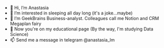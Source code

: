 - 👋 Hi, I’m Anastasia
- 👀 I’m interested in sleeping all day long (it's a joke...maybe)
- 🌱 I’m GeekBrains Business-analyst. Colleagues call me Notion and CRM Megaplan fairy
- 💞️ Now you're on my educational page (By the way, I'm studying Data Science)
- 📫 Send me a message in telegram @anastasia_lm

<!---
Anastasialm/Anastasialm is a ✨ special ✨ repository because its `README.md` (this file) appears on your GitHub profile.
You can click the Preview link to take a look at your changes.
--->
